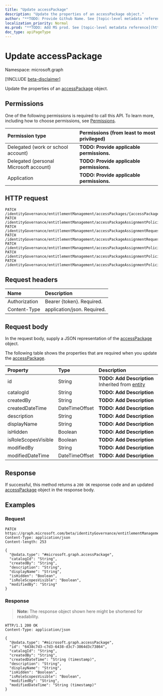 ```yaml
---
title: "Update accessPackage"
description: "Update the properties of an accessPackage object."
author: "**TODO: Provide Github Name. See [topic-level metadata reference](https://msgo.azurewebsites.net/add/document/guidelines/metadata.html#topic-level-metadata)**"
localization_priority: Normal
ms.prod: "**TODO: Add MS prod. See [topic-level metadata reference](https://msgo.azurewebsites.net/add/document/guidelines/metadata.html#topic-level-metadata)**"
doc_type: apiPageType
---
```


# Update accessPackage
Namespace: microsoft.graph

[!INCLUDE [beta-disclaimer](../../includes/beta-disclaimer.md)]

Update the properties of an [accessPackage](../resources/accesspackage.md) object.

## Permissions
One of the following permissions is required to call this API. To learn more, including how to choose permissions, see [Permissions](/graph/permissions-reference).

|Permission type|Permissions (from least to most privileged)|
|:---|:---|
|Delegated (work or school account)|**TODO: Provide applicable permissions.**|
|Delegated (personal Microsoft account)|**TODO: Provide applicable permissions.**|
|Application|**TODO: Provide applicable permissions.**|

## HTTP request

<!-- {
  "blockType": "ignored"
}
-->
``` http
PATCH /identityGovernance/entitlementManagement/accessPackages/{accessPackageId}
PATCH /identityGovernance/entitlementManagement/accessPackageAssignmentPolicies/{accessPackageAssignmentPolicyId}/accessPackage
PATCH /identityGovernance/entitlementManagement/accessPackageAssignmentRequests/{accessPackageAssignmentRequestId}/accessPackage
PATCH /identityGovernance/entitlementManagement/accessPackageAssignmentRequests/{accessPackageAssignmentRequestId}/accessPackageAssignment/accessPackage
PATCH /identityGovernance/entitlementManagement/accessPackageAssignmentPolicies/{accessPackageAssignmentPolicyId}/accessPackage/incompatibleAccessPackages/{accessPackageId}
PATCH /identityGovernance/entitlementManagement/accessPackageAssignmentPolicies/{accessPackageAssignmentPolicyId}/accessPackage/accessPackagesIncompatibleWith/{accessPackageId}
PATCH /identityGovernance/entitlementManagement/accessPackageAssignmentPolicies/{accessPackageAssignmentPolicyId}/accessPackage/accessPackageCatalog/accessPackages/{accessPackageId}
```

## Request headers
|Name|Description|
|:---|:---|
|Authorization|Bearer {token}. Required.|
|Content-Type|application/json. Required.|

## Request body
In the request body, supply a JSON representation of the [accessPackage](../resources/accesspackage.md) object.

The following table shows the properties that are required when you update the [accessPackage](../resources/accesspackage.md).

|Property|Type|Description|
|:---|:---|:---|
|id|String|**TODO: Add Description** Inherited from [entity](../resources/entity.md)|
|catalogId|String|**TODO: Add Description**|
|createdBy|String|**TODO: Add Description**|
|createdDateTime|DateTimeOffset|**TODO: Add Description**|
|description|String|**TODO: Add Description**|
|displayName|String|**TODO: Add Description**|
|isHidden|Boolean|**TODO: Add Description**|
|isRoleScopesVisible|Boolean|**TODO: Add Description**|
|modifiedBy|String|**TODO: Add Description**|
|modifiedDateTime|DateTimeOffset|**TODO: Add Description**|



## Response

If successful, this method returns a `200 OK` response code and an updated [accessPackage](../resources/accesspackage.md) object in the response body.

## Examples

### Request
<!-- {
  "blockType": "request",
  "name": "update_accesspackage"
}
-->
``` http
PATCH https://graph.microsoft.com/beta/identityGovernance/entitlementManagement/accessPackages/{accessPackageId}
Content-Type: application/json
Content-length: 253

{
  "@odata.type": "#microsoft.graph.accessPackage",
  "catalogId": "String",
  "createdBy": "String",
  "description": "String",
  "displayName": "String",
  "isHidden": "Boolean",
  "isRoleScopesVisible": "Boolean",
  "modifiedBy": "String"
}
```


### Response
>**Note:** The response object shown here might be shortened for readability.
<!-- {
  "blockType": "response",
  "truncated": true
}
-->
``` http
HTTP/1.1 200 OK
Content-Type: application/json

{
  "@odata.type": "#microsoft.graph.accessPackage",
  "id": "6438c7d3-c7d3-6438-d3c7-3864d3c73864",
  "catalogId": "String",
  "createdBy": "String",
  "createdDateTime": "String (timestamp)",
  "description": "String",
  "displayName": "String",
  "isHidden": "Boolean",
  "isRoleScopesVisible": "Boolean",
  "modifiedBy": "String",
  "modifiedDateTime": "String (timestamp)"
}
```

